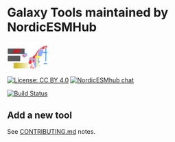 # Galaxy Tools maintained by NordicESMHub

<img src="nordicESMHub_logo.png" width="100"/>

[![License: CC BY 4.0](https://img.shields.io/badge/License-CC%20BY%204.0-lightgrey.svg)](https://creativecommons.org/licenses/by/4.0/)
[![NordicESMhub chat](https://img.shields.io/badge/zulip-join_chat-brightgreen.svg)](https://nordicesmhub.zulipchat.com/)

[![Build Status](https://travis-ci.org/NordicESMhub/galaxy-tools.svg?branch=master)](https://travis-ci.org/NordicESMhub/galaxy-tools)

## Add a new tool

See [CONTRIBUTING.md](CONTRIBUTING.md) notes.
